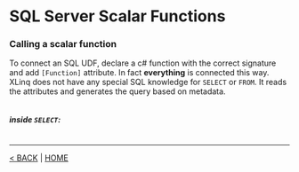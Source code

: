 # SQL Server Scalar Functions

### Calling a scalar function

To connect an SQL UDF, declare a c# function with the correct signature and add `[Function]` attribute. In fact **everything** is connected this way. XLinq does not have any special SQL knowledge for `SELECT` or `FROM`. It reads the attributes and generates the query based on metadata.

```cs --project ../../SqlServerTutorial/SqlServerTutorial.csproj --source-file ../../SqlServerTutorial/Advanced/ScalarUDF.cs --region CallScalarUDF
```

##### inside `SELECT`:

```cs --project ../../SqlServerTutorial/SqlServerTutorial.csproj --source-file ../../SqlServerTutorial/Advanced/ScalarUDF.cs --region T1
```

---

[< BACK](UDF.md) | [HOME](/)
